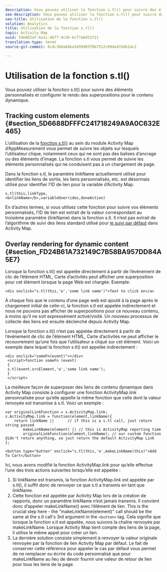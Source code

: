 ```yaml
---
description: Vous pouvez utiliser la fonction s.tl() pour suivre des éléments personnalisés et configurer le rendu des superpositions pour le contenu dynamique.
seo-description: Vous pouvez utiliser la fonction s.tl() pour suivre des éléments personnalisés et configurer le rendu des superpositions pour le contenu dynamique.
seo-title: Utilisation de la fonction s.tl()
solution: Analytics
title: Utilisation de la fonction s.tl()
topic: Activity Map
uuid: 59e062af-6a1c-46ff-9c3b-6cf7a0453711
translation-type: tm+mt
source-git-commit: 8c4c368a84ba5499d85f0b7512c99de47ddb14c2

---
```



# Utilisation de la fonction s.tl()

Vous pouvez utiliser la fonction s.tl() pour suivre des éléments personnalisés et configurer le rendu des superpositions pour le contenu dynamique.

## Tracking custom elements {#section_5D6688DFFFC241718249A9A0C632E465}

L’utilisation de la [fonction s.tl()](https://marketing.adobe.com/resources/help/en_US/sc/implement/function_tl.html) au sein du module Activity Map d’AppMeasurement vous permet de suivre les objets sur lesquels l’utilisateur clique, notamment ceux qui ne sont pas des balises d’ancrage ou des éléments d’image. La fonction s.tl vous permet de suivre les éléments personnalisés qui ne conduisent pas à un chargement de page.

Dans la fonction s.tl, le paramètre linkName actuellement utilisé pour identifier les liens de sortie, les liens personnalisés, etc. est désormais utilisé pour identifier l’ID de lien pour la variable d’Activity Map.

```
s.tl(this,linkType, 
<b>linkName</b>,variableOverrides,doneAction)
```

En d’autres termes, si vous utilisez cette fonction pour suivre vos éléments personnalisés, l’ID de lien est extrait de la valeur correspondant au troisième paramètre (linkName) dans la fonction s.tl. Il n’est pas extrait de l’algorithme de suivi des liens standard utilisé pour [le suivi par défaut](/help/analyze/activity-map/activitymap-link-tracking/activitymap-link-tracking-methodology.md) dans Activity Map.

## Overlay rendering for dynamic content {#section_FD24B61A732149C7B58BA957DD84A5E7}

Lorsque la fonction s.tl() est appelée directement à partir de l’événement de clic de l’élément HTML, Carte d’activités peut afficher une superposition pour cet élément lorsque la page Web est chargée. Exemple:

```
<div onclick="s.tl(this,'o','some link name')">Text to click on</a>
```

À chaque fois que le contenu d’une page web est ajouté à la page après le chargement initial de celle-ci, la fonction s.tl est appelée indirectement et nous ne pouvons pas afficher de superpositions pour ce nouveau contenu, à moins qu’il ne soit expressément activé/visité. Un nouveau processus de collecte des liens est ensuite déclenché depuis Activity Map.

Lorsque la fonction s.tl() n’est pas appelée directement à partir de l’événement de clic de l’élément HTML, Carte d’activités ne peut afficher le recouvrement qu’une fois que l’utilisateur a cliqué sur cet élément. Voici un exemple dans lequel la fonction s.tl() est appelée indirectement :

```
<div onclick="someFn(event)"></div> 
 <script>function someFn (event) 
 {    
 s.tl(event.srcElement,'o','some link name'); 
 } 
 </script>
```

La meilleure façon de superposer des liens de contenu dynamique dans Activity Map consiste à configurer une fonction ActivityMap.link personnalisée pour qu’elle appelle la même fonction que celle dont la valeur renvoyée est transmise à s.tl. Voici un exemple :

```
var originalLinkFunction = s.ActivityMap.link; 
s.ActivityMap.link = function(element,linkName){ 
    return linkName ||      // if this is a s.tl call, just return string passed 
        makeLinkName(element) || // this is ActivityMap reporting time 
        originalLinkFunction(element,linkName); // our custom function didn't return anything, so just return the default ActivityMap Link 
};
```

```
<button type="button" onclick="s.tl(this,'o',makeLinkName(this)">Add To Cart</button>
```

Ici, nous avons modifié la fonction ActivityMap.link pour qu’elle effectue l’une des trois actions suivantes lorsqu’elle est appelée :

1. Si linkName est transmis, la fonction ActivityMap.link est appelée par s.tl(), il suffit donc de renvoyer ce que s.tl a transmis en tant que linkName.
1. Cette fonction est appelée par Activity Map lors de la création de rapports, donc un paramètre linkName n’est jamais transmis. Il convient donc d’appeler makeLinkName() avec l’élément de lien. This is the crucial step here - the "makeLinkName(element)" call should be the same at the s.tl call's 3rd argument in the `<button>` tag. Cela signifie que lorsque la fonction s.tl est appelée, nous suivons la chaîne renvoyée par makeLinkName. Lorsque Activity Map tient compte des liens de la page, il utilise le même appel pour créer un lien.
1. La dernière solution consiste simplement à renvoyer la valeur originale renvoyée par la fonction de lien Activity Map par défaut. Le fait de conserver cette référence pour appeler le cas par défaut vous permet de ne remplacer ou écrire du code personnalisé que pour makeLinkName au lieu de devoir fournir une valeur de retour de lien pour tous les liens de la page.
